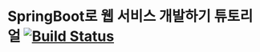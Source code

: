 # SpringBoot로 웹 서비스 개발하기 튜토리얼 [![Build Status](https://travis-ci.org/funchcode/ririweb.svg?branch=tutorials)](https://travis-ci.org/funchcode/ririweb)
